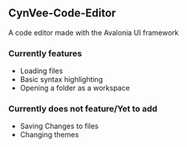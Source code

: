 ## CynVee-Code-Editor
A code editor made with the Avalonia UI framework

### Currently features
- Loading files
- Basic syntax highlighting
- Opening a folder as a workspace

### Currently does not feature/Yet to add
- Saving Changes to files
- Changing themes